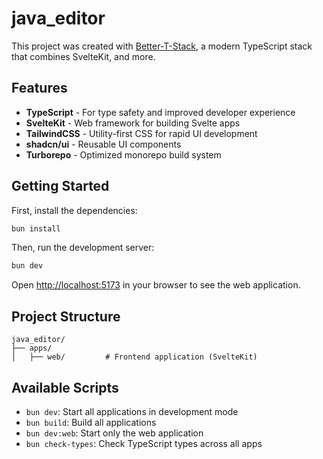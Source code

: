 # java_editor

This project was created with [Better-T-Stack](https://github.com/AmanVarshney01/create-better-t-stack), a modern TypeScript stack that combines SvelteKit, and more.

## Features

- **TypeScript** - For type safety and improved developer experience
- **SvelteKit** - Web framework for building Svelte apps
- **TailwindCSS** - Utility-first CSS for rapid UI development
- **shadcn/ui** - Reusable UI components
- **Turborepo** - Optimized monorepo build system

## Getting Started

First, install the dependencies:

```bash
bun install
```


Then, run the development server:

```bash
bun dev
```

Open [http://localhost:5173](http://localhost:5173) in your browser to see the web application.





## Project Structure

```
java_editor/
├── apps/
│   ├── web/         # Frontend application (SvelteKit)
```

## Available Scripts

- `bun dev`: Start all applications in development mode
- `bun build`: Build all applications
- `bun dev:web`: Start only the web application
- `bun check-types`: Check TypeScript types across all apps
